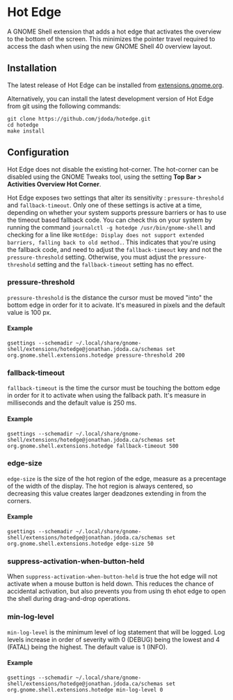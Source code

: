 # Hot Edge

A GNOME Shell extension that adds a hot edge that activates the overview to the bottom of the screen. This minimizes the pointer travel required to access the dash when using the new GNOME Shell 40 overview layout.

## Installation

The latest release of Hot Edge can be installed from [extensions.gnome.org](https://extensions.gnome.org/extension/4222/hot-edge/).

Alternatively, you can install the latest development version of Hot Edge from git using the following commands:

```
git clone https://github.com/jdoda/hotedge.git
cd hotedge
make install
```

## Configuration

Hot Edge does not disable the existing hot-corner. The hot-corner can be disabled using the GNOME Tweaks tool, using the setting **Top Bar > Activities Overview Hot Corner**.

Hot Edge exposes two settings that alter its sensitivity : `pressure-threshold` and `fallback-timeout`. Only one of these settings is active at a time, depending on whether your system supports pressure barriers or has to use the timeout based fallback code. You can check this on your system by running the command `journalctl -g hotedge /usr/bin/gnome-shell` and checking for a line like `HotEdge: Display does not support extended barriers, falling back to old method.`. This indicates that you're using the fallback code, and need to adjust the `fallback-timeout` key and not the `pressure-threshold` setting. Otherwise, you must adjust the `pressure-threshold` setting and the `fallback-timeout` setting has no effect.

### pressure-threshold

`pressure-threshold` is the distance the cursor must be moved "into" the bottom edge in order for it to acivate. It's measured in pixels and the default value is 100 px. 

#### Example
`gsettings --schemadir ~/.local/share/gnome-shell/extensions/hotedge@jonathan.jdoda.ca/schemas set org.gnome.shell.extensions.hotedge pressure-threshold 200`

### fallback-timeout

`fallback-timeout` is the time the cursor must be touching the bottom edge in order for it to activate when using the fallback path. It's measure in milliseconds and the default value is 250 ms.

#### Example
`gsettings --schemadir ~/.local/share/gnome-shell/extensions/hotedge@jonathan.jdoda.ca/schemas set org.gnome.shell.extensions.hotedge fallback-timeout 500`

### edge-size

`edge-size` is the size of the hot region of the edge, measure as a precentage of the width of the display. The hot region is always centered, so decreasing this value creates larger deadzones extending in from the corners.

#### Example
`gsettings --schemadir ~/.local/share/gnome-shell/extensions/hotedge@jonathan.jdoda.ca/schemas set org.gnome.shell.extensions.hotedge edge-size 50`

### suppress-activation-when-button-held

When `suppress-activation-when-button-held` is true the hot edge will not activate when a mouse button is held down. This reduces the chance of accidental activation, but also prevents you from using th ehot edge to open the shell during drag-and-drop operations.

### min-log-level

`min-log-level` is the minimum level of log statement that will be logged. Log levels increase in order of severity with 0 (DEBUG) being the lowest and 4 (FATAL) being the highest. The default value is 1 (INFO).

#### Example
`gsettings --schemadir ~/.local/share/gnome-shell/extensions/hotedge@jonathan.jdoda.ca/schemas set org.gnome.shell.extensions.hotedge min-log-level 0`
 
